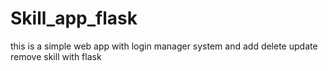 # Skill_app_flask
this is a simple web app with login manager system and add delete update remove skill with flask
